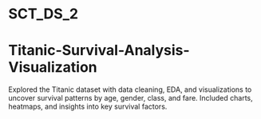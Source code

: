 # SCT_DS_2
# Titanic-Survival-Analysis-Visualization
Explored the Titanic dataset with data cleaning, EDA, and visualizations to uncover survival patterns by age, gender, class, and fare. Included charts, heatmaps, and insights into key survival factors.

